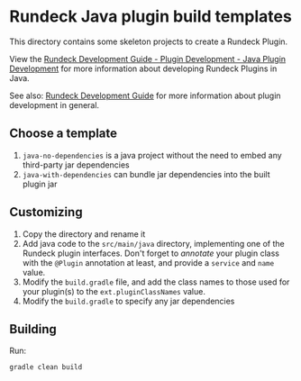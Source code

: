 # Rundeck Java plugin build templates

This directory contains some skeleton projects to create a Rundeck Plugin.

View the [Rundeck Development Guide - Plugin Development - Java Plugin Development](http://rundeck.org/docs/developer/plugin-development.html#java-plugin-development) for more information about developing Rundeck Plugins in Java.

See also: [Rundeck Development Guide](http://rundeck.org/docs/developer/) for more information about plugin development in general.

## Choose a template

1. `java-no-dependencies` is a java project without the need to embed any third-party jar dependencies
2. `java-with-dependencies` can bundle jar dependencies into the built plugin jar

## Customizing

1. Copy the directory and rename it
2. Add java code to the `src/main/java` directory, implementing one of the Rundeck plugin interfaces.  Don't forget to *annotate* your plugin class with the `@Plugin` annotation at least, and provide a `service` and `name` value.
3. Modify the `build.gradle` file, and add the class names to those used for your plugin(s) to the `ext.pluginClassNames` value.
4. Modify the `build.gradle` to specify any jar dependencies

## Building

Run:

    gradle clean build